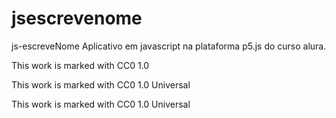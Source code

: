 # jsescrevenome

js-escreveNome
Aplicativo em javascript na plataforma p5.js do curso alura.

This work is marked with CC0 1.0

This work is marked with CC0 1.0 Universal

This work is marked with CC0 1.0 Universal
